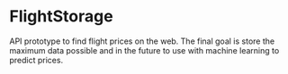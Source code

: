 # FlightStorage
API prototype to find flight prices on the web. The final goal is store  the maximum data possible and in the future to use with machine learning to predict prices.
